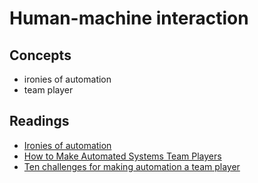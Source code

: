 # Human-machine interaction

## Concepts

* ironies of automation
* team player

## Readings

* [Ironies of automation](https://www.ise.ncsu.edu/wp-content/uploads/2017/02/Bainbridge_1983_Automatica.pdf)
* [How to Make Automated Systems Team Players](https://www.researchgate.net/profile/David_Woods11/publication/2483863_How_to_Make_Automated_Systems_Team_Players/links/5a4f829eaca272940bf8202c/How-to-Make-Automated-Systems-Team-Players.pdf)
* [Ten challenges for making automation a team player](https://ieeexplore.ieee.org/abstract/document/1363742)

